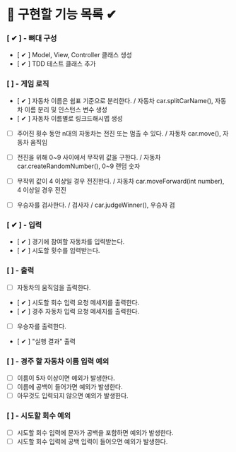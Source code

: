 # 🎯 구현할 기능 목록 ✔


### [ ✔ ] - 뼈대 구성

- [ ✔ ] Model, View, Controller 클래스 생성
- [ ✔ ] TDD 테스트 클래스 추가


### [  ] - 게임 로직 

- [ ✔ ] 자동차 이름은 쉼표 기준으로 분리한다. / 자동차 car.splitCarName(), 자동차 이름 분리 및 인스턴스 변수 생성
- [ ✔ ] 자동차 이름별로 링크드해시맵 생성
- [  ] 주어진 횟수 동안 n대의 자동차는 전진 또는 멈출 수 있다. / 자동차 car.move(), 자동차 움직임
- [  ] 전진을 위해 0~9 사이에서 무작위 값을 구한다. / 자동차 car.createRandomNumber(), 0~9 랜덤 숫자
- [  ] 무작위 값이 4 이상일 경우 전진한다. / 자동차 car.moveForward(int number), 4 이상일 경우 전진
- [  ] 우승자를 검사한다. / 검사자 / car.judgeWinner(), 우승자 검


### [ ✔ ] - 입력

- [ ✔ ] 경기에 참여할 자동차를 입력받는다.
- [ ✔ ] 시도할 횟수를 입력받는다.


### [  ] - 출력

- [  ] 자동차의 움직임을 출력한다.
- [ ✔ ] 시도할 회수 입력 요청 메세지를 출력한다.
- [ ✔ ] 경주 자동차 입력 요청 메세지를 출력한다.
- [  ] 우승자를 출력한다.
- [ ✔ ] "실행 결과" 출력


### [  ] - 경주 할 자동차 이름 입력 예외

- [  ] 이름이 5자 이상이면 예외가 발생한다.
- [  ] 이름에 공백이 들어가면 예외가 발생한다.
- [  ] 아무것도 입력되지 않으면 예외가 발생한다.

### [  ] - 시도할 회수 예외

- [  ] 시도할 회수 입력에 문자가 공백을 포함하면 예외가 발생한다.
- [  ] 시도할 회수 입력에 공백 입력이 들어오면 예외가 발생한다.
